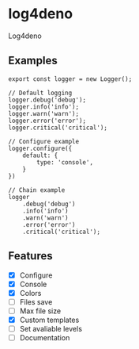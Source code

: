 # log4deno
Log4deno

## Examples
```
export const logger = new Logger();

// Default logging
logger.debug('debug');
logger.info('info');
logger.warn('warn');
logger.error('error');
logger.critical('critical');

// Configure example
logger.configure({
    default: {
        type: 'console',
    }
})

// Chain example
logger
    .debug('debug')
    .info('info')
    .warn('warn')
    .error('error')
    .critical('critical');
```

## Features
- [x] Configure
- [x] Console
- [x] Colors
- [ ] Files save
- [ ] Max file size
- [x] Custom templates
- [ ] Set avaliable levels 
- [ ] Documentation